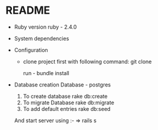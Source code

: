 # README

* Ruby version
  ruby - 2.4.0

* System dependencies

* Configuration
  - clone project first with following command:
    git clone

    run - bundle install

* Database creation
  Database - postgres
  1) To create database
    rake db:create
  2) To migrate Database
    rake db:migrate
  3) To add default entries
    rake db:seed

	And start server using :-
  => rails s    
